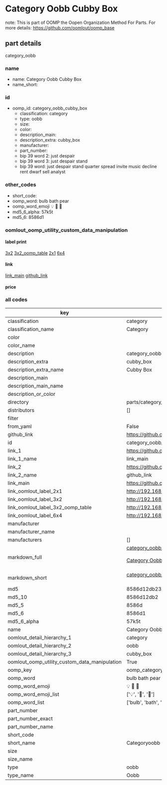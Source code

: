 # Category Oobb Cubby Box  

note: This is part of OOMP the Oopen Organization Method For Parts. For more details: https://github.com/oomlout/oomp_base

##  part details



category_oobb

### name
* name: Category Oobb Cubby Box
* name_short: 
### id
* oomp_id: category_oobb_cubby_box
  * classification: category
  * type: oobb
  * size: 
  * color: 
  * description_main: 
  * description_extra: cubby_box
  * manufacturer: 
  * part_number: 
  * bip 39 word 2: just despair
  * bip 39 word 3: just despair stand
  * bip 39 word: just despair stand quarter spread invite music decline rent dwarf sell analyst

### other_codes
* short_code: 
* oomp_word: bulb bath pear
* oomp_word_emoji :bulb: :bath: :pear:
* md5_6_alpha: 57k5t
* md5_6: 8586d1






### oomlout_oomp_utility_custom_data_manipulation
#### label print
[3x2](http://192.168.1.245:1112/?label=oomp%2057k5t)
[3x2_oomp_table](http://192.168.1.107:1112/?label=oomp%2057k5t)
[2x1](http://192.168.1.242:1112/?label=oomp%2057k5t)
[6x4](http://192.168.1.55:1112/?label=oomp%2057k5t)    

#### link

[link_main](https://github.com/oomlout/oomlout_oomp_current_version_messy/tree/main/parts/category_oobb_cubby_box) [github_link](https://github.com/oomlout/oomlout_oomp_part_src/tree/main/parts/category_oobb_cubby_box)                             

#### price







### all codes 
| key | value |  
| --- | --- |  
| classification | category |  
| classification_name | Category |  
| color |  |  
| color_name |  |  
| description | category_oobb |  
| description_extra | cubby_box |  
| description_extra_name | Cubby Box |  
| description_main |  |  
| description_main_name |  |  
| description_or_color |   |  
| directory | parts/category_oobb_cubby_box |  
| distributors | [] |  
| filter |  |  
| from_yaml | False |  
| github_link | https://github.com/oomlout/oomlout_oomp_part_src/tree/main/parts/category_oobb_cubby_box |  
| id | category_oobb_cubby_box |  
| link_1 | https://github.com/oomlout/oomlout_oomp_current_version_messy/tree/main/parts/category_oobb_cubby_box |  
| link_1_name | link_main |  
| link_2 | https://github.com/oomlout/oomlout_oomp_part_src/tree/main/parts/category_oobb_cubby_box |  
| link_2_name | github_link |  
| link_main | https://github.com/oomlout/oomlout_oomp_current_version_messy/tree/main/parts/category_oobb_cubby_box |  
| link_oomlout_label_2x1 | http://192.168.1.242:1112/?label=oomp%2057k5t |  
| link_oomlout_label_3x2 | http://192.168.1.245:1112/?label=oomp%2057k5t |  
| link_oomlout_label_3x2_oomp_table | http://192.168.1.107:1112/?label=oomp%2057k5t |  
| link_oomlout_label_6x4 | http://192.168.1.55:1112/?label=oomp%2057k5t |  
| manufacturer |  |  
| manufacturer_name |  |  
| manufacturers | [] |  
| markdown_full | [category_oobb_cubby_box](https://github.com/oomlout/oomlout_oomp_current_version_messy/tree/main/parts/category_oobb_cubby_box)<br>[](https://github.com/oomlout/oomlout_oomp_current_version_messy/tree/main/parts/category_oobb_cubby_box)<br>[Category Oobb Cubby Box](https://github.com/oomlout/oomlout_oomp_current_version_messy/tree/main/parts/category_oobb_cubby_box)<br><br> |  
| markdown_short | [category_oobb_cubby_box](https://github.com/oomlout/oomlout_oomp_current_version_messy/tree/main/parts/category_oobb_cubby_box)<br><br> |  
| md5 | 8586d12db238f23dd8698af7a90f03cb |  
| md5_10 | 8586d12db2 |  
| md5_5 | 8586d |  
| md5_6 | 8586d1 |  
| md5_6_alpha | 57k5t |  
| name | Category Oobb Cubby Box |  
| oomlout_detail_hierarchy_1 | category |  
| oomlout_detail_hierarchy_2 | oobb |  
| oomlout_detail_hierarchy_3 | cubby_box |  
| oomlout_oomp_utility_custom_data_manipulation | True |  
| oomp_key | oomp_category_oobb_cubby_box |  
| oomp_word | bulb bath pear |  
| oomp_word_emoji | :bulb: :bath: :pear: |  
| oomp_word_emoji_list | [':bulb:', ':bath:', ':pear:'] |  
| oomp_word_list | ['bulb', 'bath', 'pear'] |  
| part_number |  |  
| part_number_exact |  |  
| part_number_name |  |  
| short_code |  |  
| short_name | Categoryoobb |  
| size |  |  
| size_name |  |  
| type | oobb |  
| type_name | Oobb |  
